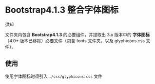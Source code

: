 Bootstrap4.1.3 整合字体图标
===

须知

文件夹内包含 **Bootstrap4.1.3** 的必要组件，并提取出 3.x 版本中的 **字体图标**（4.0+ 版本已移除）必要文件（包含 fonts 文件夹，以及 glyphicons.css 文件）。

## 使用

使用字体图标时须引入 `./css/glyphicons.css` 文件